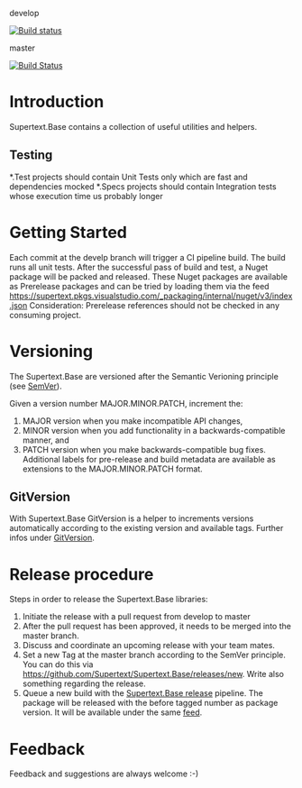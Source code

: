 develop

[![Build status](https://dev.azure.com/supertext/Supertext/_apis/build/status/Supertext.Base/Supertext.Base%20develop%20CI)](https://dev.azure.com/supertext/Supertext/_build/latest?definitionId=15)

master

[![Build Status](https://supertext.visualstudio.com/Supertext/_apis/build/status/Supertext.Base%20Release)](https://dev.azure.com/supertext/Supertext/_build/latest?definitionId=18)

# Introduction 
Supertext.Base contains a collection of useful utilities and helpers. 

## Testing 
*.Test projects should contain Unit Tests only which are fast and dependencies mocked
*.Specs projects should contain Integration tests whose execution time us probably longer

# Getting Started
Each commit at the develp branch will trigger a CI pipeline build. The build runs all unit tests. After the successful pass of build and test, 
a Nuget package will be packed and released. These Nuget packages are available as Prerelease packages and can be tried by loading them via the feed https://supertext.pkgs.visualstudio.com/_packaging/internal/nuget/v3/index.json
Consideration: Prerelease references should not be checked in any consuming project.

# Versioning
The Supertext.Base are versioned after the Semantic Verioning principle (see [SemVer](https://semver.org/)).

Given a version number MAJOR.MINOR.PATCH, increment the:

1. MAJOR version when you make incompatible API changes,
2. MINOR version when you add functionality in a backwards-compatible manner, and
3. PATCH version when you make backwards-compatible bug fixes.
Additional labels for pre-release and build metadata are available as extensions to the MAJOR.MINOR.PATCH format.

## GitVersion
With Supertext.Base GitVersion is a helper to increments versions automatically according to the existing version and available tags.
Further infos under [GitVersion](https://gitversion.readthedocs.io/en/latest/).

# Release procedure
Steps in order to release the Supertext.Base libraries:
1. Initiate the release with a pull request from develop to master
2. After the pull request has been approved, it needs to be merged into the master branch.
3. Discuss and coordinate an upcoming release with your team mates.
4. Set a new Tag at the master branch according to the SemVer principle. You can do this via https://github.com/Supertext/Supertext.Base/releases/new. Write also something regarding the release.
5. Queue a new build with the [Supertext.Base release](https://dev.azure.com/supertext/Supertext/_build?definitionId=18) pipeline.
	The package will be released with the before tagged number as package version. It will be available under the same [feed](https://supertext.pkgs.visualstudio.com/_packaging/internal/nuget/v3/index.json).

# Feedback
Feedback and suggestions are always welcome :-)
